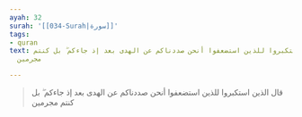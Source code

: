 ```yaml
---
ayah: 32
surah: '[[034-Surah|سورة]]'
tags:
- quran
text: قال الذين استكبروا للذين استضعفوا أنحن صددناكم عن الهدى بعد إذ جاءكم ۖ بل كنتم
  مجرمين

---
```

> قال الذين استكبروا للذين استضعفوا أنحن صددناكم عن الهدى بعد إذ جاءكم ۖ بل كنتم مجرمين
